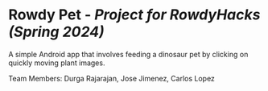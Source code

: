 # Rowdy Pet - *Project for RowdyHacks (Spring 2024)*

A simple Android app that involves feeding a dinosaur pet by clicking on quickly moving plant images. 

Team Members: Durga Rajarajan, Jose Jimenez, Carlos Lopez
